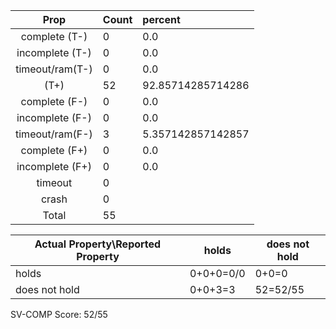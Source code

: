 
| Prop | Count | percent |
|:----:|:------|:--|
|complete   (T-)|0| 0.0 |
|incomplete (T-)|0|0.0 |
|timeout/ram(T-)|0|0.0 |
|           (T+)|52|92.85714285714286 |
|complete   (F-)|0|0.0 |
|incomplete (F-)|0|0.0 |
|timeout/ram(F-)|3|5.357142857142857 |
|complete   (F+)|0|0.0 |
|incomplete (F+)|0|0.0 |
|timeout        |0| |
|crash          |0| |
|Total          |55| |

| Actual Property\Reported Property | holds | does not hold |
|------------------------------------|-------|---------------|
| holds | 0+0+0=0/0 | 0+0=0 |
| does not hold | 0+0+3=3 | 52=52/55 |

SV-COMP Score: 52/55

